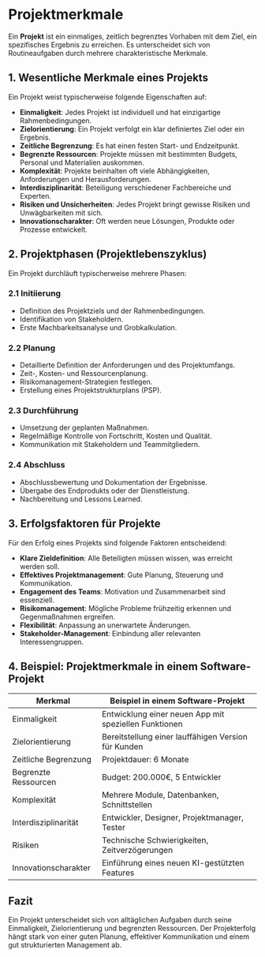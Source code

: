 # Projektmerkmale

Ein **Projekt** ist ein einmaliges, zeitlich begrenztes Vorhaben mit dem Ziel, ein spezifisches Ergebnis zu erreichen. Es unterscheidet sich von Routineaufgaben durch mehrere charakteristische Merkmale.

## 1. Wesentliche Merkmale eines Projekts

Ein Projekt weist typischerweise folgende Eigenschaften auf:

- **Einmaligkeit**: Jedes Projekt ist individuell und hat einzigartige Rahmenbedingungen.
- **Zielorientierung**: Ein Projekt verfolgt ein klar definiertes Ziel oder ein Ergebnis.
- **Zeitliche Begrenzung**: Es hat einen festen Start- und Endzeitpunkt.
- **Begrenzte Ressourcen**: Projekte müssen mit bestimmten Budgets, Personal und Materialien auskommen.
- **Komplexität**: Projekte beinhalten oft viele Abhängigkeiten, Anforderungen und Herausforderungen.
- **Interdisziplinarität**: Beteiligung verschiedener Fachbereiche und Experten.
- **Risiken und Unsicherheiten**: Jedes Projekt bringt gewisse Risiken und Unwägbarkeiten mit sich.
- **Innovationscharakter**: Oft werden neue Lösungen, Produkte oder Prozesse entwickelt.

## 2. Projektphasen (Projektlebenszyklus)

Ein Projekt durchläuft typischerweise mehrere Phasen:

### 2.1 Initiierung
- Definition des Projektziels und der Rahmenbedingungen.
- Identifikation von Stakeholdern.
- Erste Machbarkeitsanalyse und Grobkalkulation.

### 2.2 Planung
- Detaillierte Definition der Anforderungen und des Projektumfangs.
- Zeit-, Kosten- und Ressourcenplanung.
- Risikomanagement-Strategien festlegen.
- Erstellung eines Projektstrukturplans (PSP).

### 2.3 Durchführung
- Umsetzung der geplanten Maßnahmen.
- Regelmäßige Kontrolle von Fortschritt, Kosten und Qualität.
- Kommunikation mit Stakeholdern und Teammitgliedern.

### 2.4 Abschluss
- Abschlussbewertung und Dokumentation der Ergebnisse.
- Übergabe des Endprodukts oder der Dienstleistung.
- Nachbereitung und Lessons Learned.

## 3. Erfolgsfaktoren für Projekte

Für den Erfolg eines Projekts sind folgende Faktoren entscheidend:

- **Klare Zieldefinition**: Alle Beteiligten müssen wissen, was erreicht werden soll.
- **Effektives Projektmanagement**: Gute Planung, Steuerung und Kommunikation.
- **Engagement des Teams**: Motivation und Zusammenarbeit sind essenziell.
- **Risikomanagement**: Mögliche Probleme frühzeitig erkennen und Gegenmaßnahmen ergreifen.
- **Flexibilität**: Anpassung an unerwartete Änderungen.
- **Stakeholder-Management**: Einbindung aller relevanten Interessengruppen.

## 4. Beispiel: Projektmerkmale in einem Software-Projekt

| Merkmal            | Beispiel in einem Software-Projekt |
|--------------------|----------------------------------|
| Einmaligkeit      | Entwicklung einer neuen App mit speziellen Funktionen |
| Zielorientierung  | Bereitstellung einer lauffähigen Version für Kunden |
| Zeitliche Begrenzung | Projektdauer: 6 Monate |
| Begrenzte Ressourcen | Budget: 200.000€, 5 Entwickler |
| Komplexität       | Mehrere Module, Datenbanken, Schnittstellen |
| Interdisziplinarität | Entwickler, Designer, Projektmanager, Tester |
| Risiken           | Technische Schwierigkeiten, Zeitverzögerungen |
| Innovationscharakter | Einführung eines neuen KI-gestützten Features |

## Fazit

Ein Projekt unterscheidet sich von alltäglichen Aufgaben durch seine Einmaligkeit, Zielorientierung und begrenzten Ressourcen. Der Projekterfolg hängt stark von einer guten Planung, effektiver Kommunikation und einem gut strukturierten Management ab.
